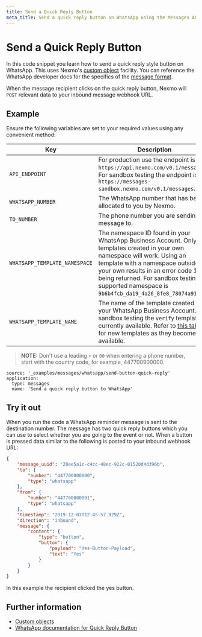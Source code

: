 ```yaml
---
title: Send a Quick Reply Button
meta_title: Send a quick reply button on WhatsApp using the Messages API
---
```


# Send a Quick Reply Button

In this code snippet you learn how to send a quick reply style button on WhatsApp. This uses Nexmo's [custom object](/messages/concepts/custom-objects) facility. You can reference the WhatsApp developer docs for the specifics of the [message format](https://developers.facebook.com/docs/whatsapp/api/messages/message-templates/interactive-message-templates).

When the message recipient clicks on the quick reply button, Nexmo will `POST` relevant data to your inbound message webhook URL.

## Example

Ensure the following variables are set to your required values using any convenient method:

Key | Description
-- | --
`API_ENDPOINT` | For production use the endpoint is `https://api.nexmo.com/v0.1/messages`. For sandbox testing the endpoint is `https://messages-sandbox.nexmo.com/v0.1/messages`.
`WHATSAPP_NUMBER` | The WhatsApp number that has been allocated to you by Nexmo.
`TO_NUMBER` | The phone number you are sending the message to.
`WHATSAPP_TEMPLATE_NAMESPACE` | The namespace ID found in your WhatsApp Business Account. Only templates created in your own namespace will work. Using an template with a namespace outside of your own results in an error code 1022 being returned. For sandbox testing the supported namespace is `9b6b4fcb_da19_4a26_8fe8_78074a91b584`.
`WHATSAPP_TEMPLATE_NAME` | The name of the template created in your WhatsApp Business Account. For sandbox testing the `verify` template is currently available. Refer to [this table](/messages/concepts/messages-api-sandbox#whatsapp-templates-for-use-with-the-messages-api-sandbox) for new templates as they become available.

> **NOTE:** Don't use a leading `+` or `00` when entering a phone number, start with the country code, for example, 447700900000.

```code_snippets
source: '_examples/messages/whatsapp/send-button-quick-reply'
application:
  type: messages
  name: 'Send a quick reply button to WhatsApp'
```

## Try it out

When you run the code a WhatsApp reminder message is sent to the destination number. The message has two quick reply buttons which you can use to select whether you are going to the event or not. When a button is pressed data similar to the following is posted to your inbound webhook URL:

``` json
{
    "message_uuid": "28ee5a1c-c4cc-48ec-922c-01520d4d396b",
    "to": {
        "number": "447700000000",
        "type": "whatsapp"
    },
    "from": {
        "number": "447700000001",
        "type": "whatsapp"
    },
    "timestamp": "2019-12-03T12:45:57.929Z",
    "direction": "inbound",
    "message": {
        "content": {
            "type": "button",
            "button": {
                "payload": "Yes-Button-Payload",
                "text": "Yes"
            }
        }
    }
}
```

In this example the recipient clicked the yes button.

## Further information

* [Custom objects](/messages/concepts/custom-objects)
* [WhatsApp documentation for Quick Reply Button](https://developers.facebook.com/docs/whatsapp/api/messages/message-templates/interactive-message-templates)
